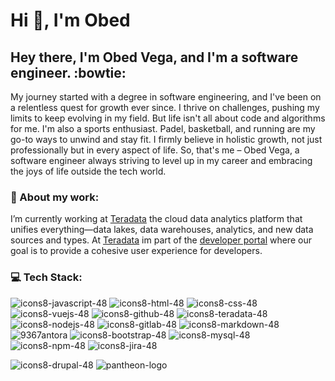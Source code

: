 
# Hi :wave:, I'm Obed

## Hey there, I'm Obed Vega, and I'm a software engineer. :bowtie:

My journey started with a degree in software engineering, and I've been on a relentless quest for growth ever since. I thrive on challenges, pushing my limits to keep evolving in my field.
But life isn't all about code and algorithms for me. I'm also a sports enthusiast. Padel, basketball, and running are my go-to ways to unwind and stay fit. I firmly believe in holistic growth, not just professionally but in every aspect of life.
So, that's me – Obed Vega, a software engineer always striving to level up in my career and embracing the joys of life outside the tech world.

### :construction_worker: About my work:
I’m currently working at [Teradata](https://www.teradata.com/) the cloud data analytics platform that unifies everything—data lakes, data warehouses, analytics, and new data sources and types. At [Teradata](https://www.teradata.com/) im part of the [developer portal](https://developers.teradata.com/) where our goal is to provide a cohesive user experience for developers.

### :computer: Tech Stack:
![icons8-javascript-48](https://github.com/ObedVega/ObedVega/assets/30850480/96bd6621-1d69-477c-a228-cb2d5c8470af)
![icons8-html-48](https://github.com/ObedVega/ObedVega/assets/30850480/0f972c5c-585b-4191-b35d-b8c9a25f0fb7)
![icons8-css-48](https://github.com/ObedVega/ObedVega/assets/30850480/2a75b7a1-623e-4c12-9a65-36217e843d0c)
![icons8-vuejs-48](https://github.com/ObedVega/ObedVega/assets/30850480/cbfba895-b950-4302-9f08-4a24d577c64d)
![icons8-github-48](https://github.com/ObedVega/ObedVega/assets/30850480/827c3e71-8d39-4e7c-81d1-5659bb2deaa2)
![icons8-teradata-48](https://github.com/ObedVega/ObedVega/assets/30850480/9de032be-6d75-4caf-9f3e-731b1419e60c)
![icons8-nodejs-48](https://github.com/ObedVega/ObedVega/assets/30850480/8b00e01c-3c92-4475-955f-dddca1166f0b)
![icons8-gitlab-48](https://github.com/ObedVega/ObedVega/assets/30850480/d43c51af-a321-4ace-a390-11d33a18daca)
![icons8-markdown-48](https://github.com/ObedVega/ObedVega/assets/30850480/5968f8d1-4d6e-4deb-b21f-776cb853c045)
![9367antora](https://github.com/ObedVega/ObedVega/assets/30850480/a612a4cd-a2a4-4d6f-93d8-4372210b0e84)
![icons8-bootstrap-48](https://github.com/ObedVega/ObedVega/assets/30850480/5d4fe858-177b-47db-a08d-2cff83f37407)
![icons8-mysql-48](https://github.com/ObedVega/ObedVega/assets/30850480/12ccd1e2-8ef5-4b2c-81d9-67f36f752983)
![icons8-npm-48](https://github.com/ObedVega/ObedVega/assets/30850480/a8b92e18-f90f-4b26-8e48-9fe3609d18db)
![icons8-jira-48](https://github.com/ObedVega/ObedVega/assets/30850480/a136b700-c312-48bd-a556-1c9d1bc3411d)

![icons8-drupal-48](https://github.com/ObedVega/ObedVega/assets/30850480/963043be-12ab-4c37-b283-78b649eb683d)
![pantheon-logo](https://github.com/ObedVega/ObedVega/assets/30850480/dce079d4-ecef-45d3-a6ec-c60b14d2ac53)
